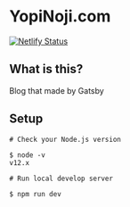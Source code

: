 # YopiNoji.com

[![Netlify Status](https://api.netlify.com/api/v1/badges/915f7b93-9967-47f6-8463-536e30bf66ac/deploy-status)](https://app.netlify.com/sites/yopinoji/deploys)

## What is this?

Blog that made by Gatsby

## Setup

```
# Check your Node.js version

$ node -v
v12.x
```

```
# Run local develop server

$ npm run dev
```
